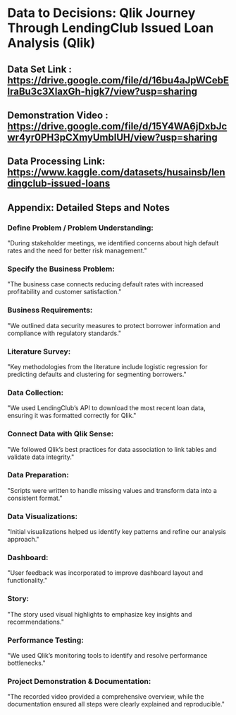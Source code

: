 # Data to Decisions: Qlik Journey Through LendingClub Issued Loan Analysis (Qlik)

Data Set Link : https://drive.google.com/file/d/16bu4aJpWCebElraBu3c3XlaxGh-higk7/view?usp=sharing
----
Demonstration Video : https://drive.google.com/file/d/15Y4WA6jDxbJcwr4yr0PH3pCXmyUmblUH/view?usp=sharing
----
Data Processing Link: https://www.kaggle.com/datasets/husainsb/lendingclub-issued-loans
----
## Appendix: Detailed Steps and Notes

### Define Problem / Problem Understanding:
"During stakeholder meetings, we identified concerns about high default rates and the need for better risk management."

### Specify the Business Problem:
"The business case connects reducing default rates with increased profitability and customer satisfaction."

### Business Requirements:
"We outlined data security measures to protect borrower information and compliance with regulatory standards."

### Literature Survey:
"Key methodologies from the literature include logistic regression for predicting defaults and clustering for segmenting borrowers."

### Data Collection:
"We used LendingClub’s API to download the most recent loan data, ensuring it was formatted correctly for Qlik."

### Connect Data with Qlik Sense:
"We followed Qlik’s best practices for data association to link tables and validate data integrity."

### Data Preparation:
"Scripts were written to handle missing values and transform data into a consistent format."

### Data Visualizations:
"Initial visualizations helped us identify key patterns and refine our analysis approach."

### Dashboard:
"User feedback was incorporated to improve dashboard layout and functionality."

### Story:
"The story used visual highlights to emphasize key insights and recommendations."

### Performance Testing:
"We used Qlik’s monitoring tools to identify and resolve performance bottlenecks."

### Project Demonstration & Documentation:
"The recorded video provided a comprehensive overview, while the documentation ensured all steps were clearly explained and reproducible."
